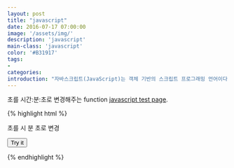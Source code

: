 ```yaml
---
layout: post
title: "javascript"
date: 2016-07-17 07:00:00
image: '/assets/img/'
description: 'javascript'
main-class: 'javascript'
color: '#B31917'
tags:
- 
categories:
introduction: "자바스크립트(JavaScript)는 객체 기반의 스크립트 프로그래밍 언어이다. 이 언어는 웹브라우저 내에서 주로 사용하며, 다른 응용 프로그램의 내장 객체에도 접근할 수 있는 기능을 가지고 있다. 또한 Node.js와 같은 런타임 환경과 같이 서버 사이드 네트워크 프로그래밍에도 사용되고 있다. 자바스크립트는 본래 넷스케이프 커뮤니케이션즈 코퍼레이션의 브렌던 에이크(Brendan Eich)가 처음에는 모카(Mocha)라는 이름으로, 나중에는 라이브스크립트(LiveScript)라는 이름으로 개발하였으며, 최종적으로 자바스크립트가 되었다. 자바스크립트가 썬 마이크로시스템즈의 자바와 구문(syntax)이 유사한 점도 있지만, 이는 사실 두 언어 모두 C 언어의 기본 구문을 바탕했기 때문이고, 자바와 자바스크립트는 직접적인 관련성이 없다. 이름과 구문 외에는 자바보다 셀프와 유사성이 많다"
---
```


초를 시간:분:초로 변경해주는 function 
[javascript test page](http://www.w3schools.com/js/tryit.asp?filename=tryjs_inaccurate2).

{% highlight html %}

<!DOCTYPE html>
<html>
<body>

<p>초를 시 분 초로 변경</p>

<button onclick="test('1237')">Try it</button>

<p id="demo"></p>

<script>
function test(seconds) {

var hour = parseInt(seconds/3600);
var min = parseInt((seconds%3600)/60);
var sec = seconds%60;

document.getElementById("demo").innerHTML = hour+":"+min+":" + sec

}
</script>

</body>
</html>

{% endhighlight %}

